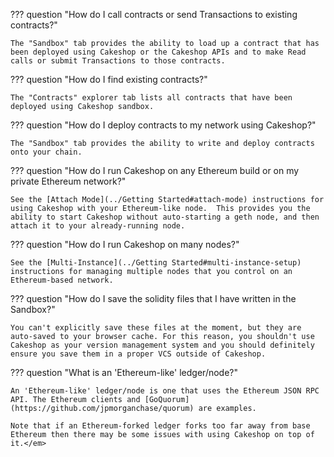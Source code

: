??? question "How do I call contracts or send Transactions to existing contracts?"

    The "Sandbox" tab provides the ability to load up a contract that has been deployed using Cakeshop or the Cakeshop APIs and to make Read calls or submit Transactions to those contracts.  
    

??? question "How do I find existing contracts?" 

    The "Contracts" explorer tab lists all contracts that have been deployed using Cakeshop sandbox.

??? question "How do I deploy contracts to my network using Cakeshop?"

    The "Sandbox" tab provides the ability to write and deploy contracts onto your chain. 

??? question "How do I run Cakeshop on any Ethereum build or on my private Ethereum network?"

    See the [Attach Mode](../Getting Started#attach-mode) instructions for using Cakeshop with your Ethereum-like node.  This provides you the ability to start Cakeshop without auto-starting a geth node, and then attach it to your already-running node.

??? question "How do I run Cakeshop on many nodes?"

    See the [Multi-Instance](../Getting Started#multi-instance-setup) instructions for managing multiple nodes that you control on an Ethereum-based network. 

??? question "How do I save the solidity files that I have written in the Sandbox?"

    You can't explicitly save these files at the moment, but they are auto-saved to your browser cache. For this reason, you shouldn't use Cakeshop as your version management system and you should definitely ensure you save them in a proper VCS outside of Cakeshop.

??? question "What is an 'Ethereum-like' ledger/node?"

    An 'Ethereum-like' ledger/node is one that uses the Ethereum JSON RPC API. The Ethereum clients and [GoQuorum](https://github.com/jpmorganchase/quorum) are examples.

    Note that if an Ethereum-forked ledger forks too far away from base Ethereum then there may be some issues with using Cakeshop on top of it.</em>
